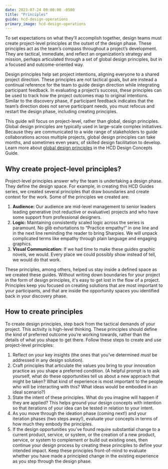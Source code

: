 ```yaml
---
date: 2023-07-24 09:00:00 -0500
title: "Principles"
guide: hcd-design-operations
primary_image: hcd-design-operations
---
```


To set expectations on what they’ll accomplish together, design teams must create project-level principles at the outset of the design phase. These principles act as the team’s compass throughout a project’s development. They are tactical, immediate, and reflect an organization’s strategy and mission, perhaps articulated through a set of global design principles, but in a focused and outcome-oriented way. 

Design principles help set project intentions, aligning everyone to a shared project direction. These principles are not tactical goals, but are instead a continual reference for the team to guide design direction while integrating participant feedback. In evaluating a project’s success, these principles can be used to track how the project outcomes map to original intentions. Similar to the discovery phase, if participant feedback indicates that the team’s direction does not serve participant needs, you must refocus and restart the design phase, including creating principles.

This guide will focus on project-level, rather than global, design principles. Global design principles are typically used in large-scale complex initiatives. Because they are communicated to a wide range of stakeholders to guide collaborations across multiple projects, global design principles can take months, and sometimes even years, of skilled design facilitation to develop.  Learn more about [global design principles](https://docs.google.com/document/d/1N8bsH4NOzKHrXg4erXi4iFusGNiuRRvcZJiu5vB8BNs/edit#heading=h.8mvc9d848l62) in the HCD Design Concepts Guide.


## Why create project-level principles?

Project-level principles answer why the team is undertaking a design phase. They define the design space. For example, in creating this HCD Guides series, we created several principles that draw boundaries and create context for the work. Some of the principles we created are:

1. **Audience:** Our audience are mid-level management to senior leaders leading generative (not reductive or evaluative) projects and who have some support from professional designers.
2. **Logic:** Maintaining consistently scaled logic across the series is paramount. No glib exhortations to “Practice empathy!” in one line and in the next line reminding the reader to bring Sharpies. We will unpack complicated terms like empathy through plain language and engaging graphics.
3. **Visual Communication:** If we had time to make these guides graphic novels, we would. Every place we could possibly show instead of tell, we would do that work.

These principles, among others, helped us stay inside a defined space as we created these guides. Without writing down boundaries for your project in the form of design principles, it's easy to get lost in the flow of a project. Principles keep you focused on creating solutions that are most important to your participants, and that are inside the opportunity spaces you identified back in your discovery phase.


## How to create principles

To create design principles, step back from the tactical demands of your project. This activity is high-level thinking. These principles should define the kind of preferred outcome you’re working towards, rather than the details of what you shape to get there. Follow these steps to create and use project-level principles:

1. Reflect on your key insights (the ones that you’ve determined _must_ be addressed in any design solution).
2. Craft principles that articulate the values you bring to your innovation practice as you shape a preferred condition. (A helpful prompt is to ask yourself, what do these opportunities tell us about a new approach that might be taken? What kind of experience is most important to the people who will be interacting with this? What ideas would be embodied in an ideal scenario?)
3. State the intent of these principles. What do you imagine will happen if they are applied? This helps ground your design concepts with intention so that iterations of your idea can be tested in relation to your intent.
4. As you move through the ideation phase (coming next!) and your iteration phases (two steps away!), evaluate your concepts in terms of how much they embody the principles.
5. If the design opportunities you’ve found require substantial change to a current product, service, or system, or the creation of a new product, service, or system to complement or build out existing ones, then continue your design process by creating these principles to define your intended impact. Keep these principles front-of-mind to evaluate whether you have made a principled change in the existing experience as you step through the design phase.
